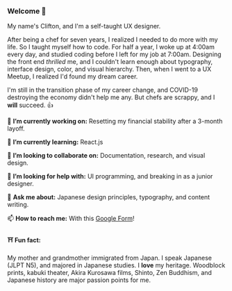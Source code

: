 ### Welcome 🙏

<!--
**Clifton893/Clifton893** is a ✨ _special_ ✨ repository because its `README.md` (this file) appears on your GitHub profile.

Here are some ideas to get you started:

- 🔭 I’m currently working on ...
- 🌱 I’m currently learning ...
- 👯 I’m looking to collaborate on ...
- 🤔 I’m looking for help with ...
- 💬 Ask me about ...
- 📫 How to reach me: ...
- 😄 Pronouns: ...
- ⚡ Fun fact: ...
-->

My name's Clifton, and I'm a self-taught UX designer. 

After being a chef for seven years, I realized I needed to do more with my life. So I taught myself how to code. For half a year, I woke up at 4:00am every day, and studied coding before I left for my job at 7:00am. Designing the front end *thrilled* me, and I couldn't learn enough about typography, interface design, color, and visual hierarchy. Then, when I went to a UX Meetup, I realized I'd found my dream career. 

I'm still in the transition phase of my career change, and COVID-19 destroying the economy didn't help me any. But chefs are scrappy, and I **will** succeed. 👍

🔭 **I’m currently working on:** Resetting my financial stability after a 3-month layoff.

🌱 **I’m currently learning:** React.js

👯 **I’m looking to collaborate on:** Documentation, research, and visual design.

🤔 **I’m looking for help with:** UI programming, and breaking in as a junior designer.

💬 **Ask me about:** Japanese design principles, typography, and content writing.

📫 **How to reach me:** With this [Google Form](https://forms.gle/6yGdVS7m45tavry59)!

#### ⛩ Fun fact:
My mother and grandmother immigrated from Japan. I speak Japanese (JLPT N5), and majored in Japanese studies. I **love** my heritage. Woodblock prints, kabuki theater, Akira Kurosawa films, Shinto, Zen Buddhism, and Japanese history are major passion points for me.
